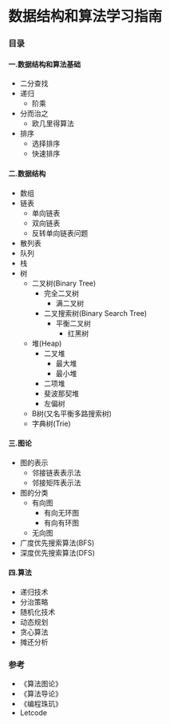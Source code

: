 # 数据结构和算法学习指南

### 目录

#### 一.数据结构和算法基础
+ 二分查找
+ 递归
  + 阶乘
+ 分而治之
  + 欧几里得算法
+ 排序
  + 选择排序
  + 快速排序
#### 二.数据结构
+ 数组
+ 链表
  + 单向链表
  + 双向链表
  + 反转单向链表问题
+ 散列表
+ 队列
+ 栈
+ 树
  + 二叉树(Binary Tree)
    + 完全二叉树
      + 满二叉树
    + 二叉搜索树(Binary Search Tree)
      + 平衡二叉树
        + 红黑树
  + 堆(Heap)
    + 二叉堆
      + 最大堆
      + 最小堆
    + 二项堆
    + 斐波那契堆
    + 左偏树
  + B树(又名平衡多路搜索树)
  + 字典树(Trie)
#### 三.图论
+ 图的表示
  + 邻接链表表示法
  + 邻接矩阵表示法
+ 图的分类
  + 有向图
    + 有向无环图
    + 有向有环图
  + 无向图
+ 广度优先搜索算法(BFS)
+ 深度优先搜索算法(DFS)
#### 四.算法
+ 递归技术
+ 分治策略
+ 随机化技术
+ 动态规划
+ 贪心算法
+ 摊还分析

### 参考
+ 《算法图论》
+ 《算法导论》
+ 《编程珠玑》
+ Letcode